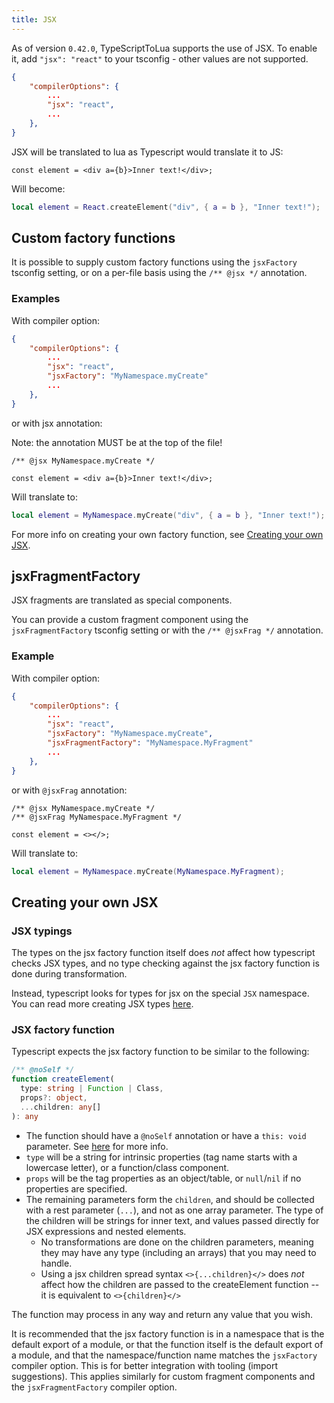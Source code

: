 ```yaml
---
title: JSX
---
```


As of version `0.42.0`, TypeScriptToLua supports the use of JSX. To enable it, add `"jsx": "react"` to your tsconfig - other values are not supported.

```json title=tsconfig.json
{
    "compilerOptions": {
        ...
        "jsx": "react",
        ...
    },
}
```

JSX will be translated to lua as Typescript would translate it to JS:

```tsx
const element = <div a={b}>Inner text!</div>;
```

Will become:

```lua
local element = React.createElement("div", { a = b }, "Inner text!");
```

## Custom factory functions

It is possible to supply custom factory functions using the `jsxFactory` tsconfig setting, or on a per-file basis using the `/** @jsx */` annotation.

### Examples

With compiler option:

```json title=tsconfig.json
{
    "compilerOptions": {
        ...
        "jsx": "react",
        "jsxFactory": "MyNamespace.myCreate"
        ...
    },
}
```

or with jsx annotation:

Note: the annotation MUST be at the top of the file!

```tsx
/** @jsx MyNamespace.myCreate */
```

```tsx
const element = <div a={b}>Inner text!</div>;
```

Will translate to:

```lua
local element = MyNamespace.myCreate("div", { a = b }, "Inner text!");
```

For more info on creating your own factory function, see [Creating your own JSX](#creating-your-own-jsx).

## jsxFragmentFactory

JSX fragments are translated as special components.

You can provide a custom fragment component using the `jsxFragmentFactory` tsconfig setting or with the `/** @jsxFrag */` annotation.

### Example

With compiler option:

```json title=tsconfig.json
{
    "compilerOptions": {
        ...
        "jsx": "react",
        "jsxFactory": "MyNamespace.myCreate",
        "jsxFragmentFactory": "MyNamespace.MyFragment"
        ...
    },
}
```

or with `@jsxFrag` annotation:

```tsx
/** @jsx MyNamespace.myCreate */
/** @jsxFrag MyNamespace.MyFragment */
```

```tsx
const element = <></>;
```

Will translate to:

```lua
local element = MyNamespace.myCreate(MyNamespace.MyFragment);
```

## Creating your own JSX

### JSX typings

The types on the jsx factory function itself does _not_ affect how typescript checks JSX types, and no type checking against the jsx factory function is done during transformation.

Instead, typescript looks for types for jsx on the special `JSX` namespace. You can read more creating JSX types [here](https://www.typescriptlang.org/docs/handbook/jsx.html#type-checking).

### JSX factory function

Typescript expects the jsx factory function to be similar to the following:

```ts
/** @noSelf */
function createElement(
  type: string | Function | Class,
  props?: object,
  ...children: any[]
): any
```

- The function should have a `@noSelf` annotation or have a `this: void` parameter. See [here](the-self-parameter.md) for more info.
- `type` will be a string for intrinsic properties (tag name starts with a lowercase letter), or a function/class component.
- `props` will be the tag properties as an object/table, or `null`/`nil` if no properties are specified.
- The remaining parameters form the `children`, and should be collected with a rest parameter (`...`), and not as one array parameter. The type of the children will be strings for inner text, and values passed directly for JSX expressions and nested elements.
    - No transformations are done on the children parameters, meaning they may have any type (including an arrays) that you may need to handle.
    - Using a jsx children spread syntax `<>{...children}</>` does _not_ affect how the children are passed to the createElement function -- it is equivalent to `<>{children}</>`

The function may process in any way and return any value that you wish.

It is recommended that the jsx factory function is in a namespace that is the default export of a module, or that the function itself is the default export of a module, and that the namespace/function name matches the `jsxFactory` compiler option. This is for better integration with tooling (import suggestions). This applies similarly for custom fragment components and the `jsxFragmentFactory` compiler option.

